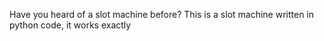 Have you heard of a slot machine before? This is a slot machine written in python code, it works exactly 

